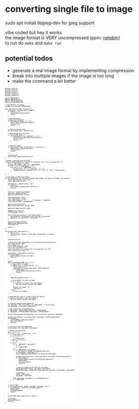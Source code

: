 # converting single file to image

sudo apt install libjpeg-dev for jpeg support  

vibe coded but hey it works  
the image format is VERY uncompressed (ppm: [netpbm](https://en.wikipedia.org/wiki/Netpbm))    
to run do `make` and `make run`  

## potential todos
- generate a real image format by implementing compression  
- break into multiple images if the image is too long   
- make the command a bit better  

![the output](./output.jpg)
